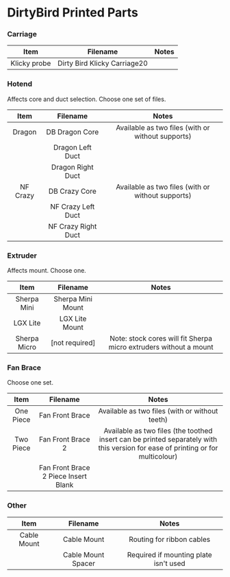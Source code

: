 # DirtyBird Printed Parts

### Carriage

|     Item     |           Filename           | Notes |
| :----------: | :--------------------------: | :---: |
| Klicky probe | Dirty Bird Klicky Carriage20 |       |

### Hotend

Affects core and duct selection. Choose one set of files.

|   Item   |      Filename       |                       Notes                       |
| :------: | :-----------------: | :-----------------------------------------------: |
|  Dragon  |   DB Dragon Core    | Available as two files (with or without supports) |
|          |  Dragon Left Duct   |                                                   |
|          |  Dragon Right Duct  |                                                   |
| NF Crazy |    DB Crazy Core    | Available as two files (with or without supports) |
|          | NF Crazy Left Duct  |                                                   |
|          | NF Crazy Right Duct |                                                   |

### Extruder

Affects mount. Choose one.

|     Item     |     Filename      |                               Notes                               |
| :----------: | :---------------: | :---------------------------------------------------------------: |
| Sherpa Mini  | Sherpa Mini Mount |                                                                   |
|   LGX Lite   |  LGX Lite Mount   |                                                                   |
| Sherpa Micro |  [not required]   | Note: stock cores will fit Sherpa micro extruders without a mount |

### Fan Brace

Choose one set.

|   Item    |               Filename               |                                                              Notes                                                              |
| :-------: | :----------------------------------: | :-----------------------------------------------------------------------------------------------------------------------------: |
| One Piece |           Fan Front Brace            |                                         Available as two files (with or without teeth)                                          |
| Two Piece |          Fan Front Brace 2           | Available as two files (the toothed insert can be printed separately with this version for ease of printing or for multicolour) |
|           | Fan Front Brace 2 Piece Insert Blank |                                                                                                                                 |

### Other

|    Item     |      Filename      |                 Notes                 |
| :---------: | :----------------: | :-----------------------------------: |
| Cable Mount |    Cable Mount     |       Routing for ribbon cables       |
|             | Cable Mount Spacer | Required if mounting plate isn't used |
